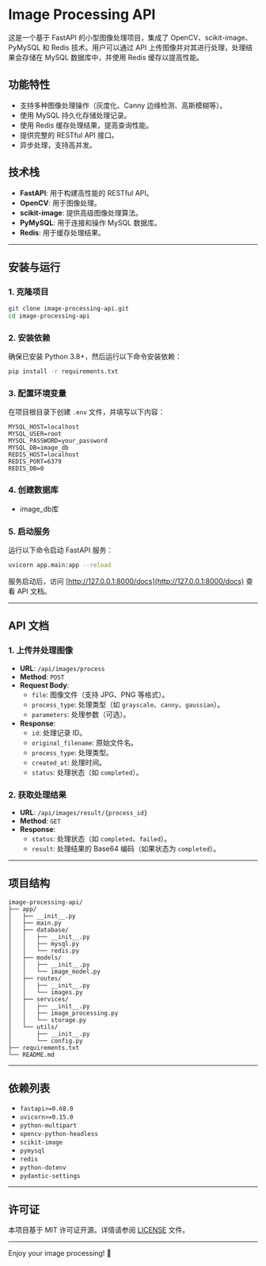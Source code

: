 

# Image Processing API

这是一个基于 FastAPI 的小型图像处理项目，集成了 OpenCV、scikit-image、PyMySQL 和 Redis 技术。用户可以通过 API 上传图像并对其进行处理，处理结果会存储在 MySQL 数据库中，并使用 Redis 缓存以提高性能。

## 功能特性

- 支持多种图像处理操作（灰度化、Canny 边缘检测、高斯模糊等）。
- 使用 MySQL 持久化存储处理记录。
- 使用 Redis 缓存处理结果，提高查询性能。
- 提供完整的 RESTful API 接口。
- 异步处理，支持高并发。

## 技术栈

- **FastAPI**: 用于构建高性能的 RESTful API。
- **OpenCV**: 用于图像处理。
- **scikit-image**: 提供高级图像处理算法。
- **PyMySQL**: 用于连接和操作 MySQL 数据库。
- **Redis**: 用于缓存处理结果。

---

## 安装与运行

### 1. 克隆项目

```bash
git clone image-processing-api.git
cd image-processing-api
```

### 2. 安装依赖

确保已安装 Python 3.8+，然后运行以下命令安装依赖：

```bash
pip install -r requirements.txt
```

### 3. 配置环境变量

在项目根目录下创建 `.env` 文件，并填写以下内容：

```plaintext
MYSQL_HOST=localhost
MYSQL_USER=root
MYSQL_PASSWORD=your_password
MYSQL_DB=image_db
REDIS_HOST=localhost
REDIS_PORT=6379
REDIS_DB=0
```

### 4. 创建数据库

- image_db库


### 5. 启动服务

运行以下命令启动 FastAPI 服务：

```bash
uvicorn app.main:app --reload
```

服务启动后，访问 [http://127.0.0.1:8000/docs](http://127.0.0.1:8000/docs) 查看 API 文档。

---

## API 文档

### 1. 上传并处理图像

- **URL**: `/api/images/process`
- **Method**: `POST`
- **Request Body**:
  - `file`: 图像文件（支持 JPG、PNG 等格式）。
  - `process_type`: 处理类型（如 `grayscale`、`canny`、`gaussian`）。
  - `parameters`: 处理参数（可选）。
- **Response**:
  - `id`: 处理记录 ID。
  - `original_filename`: 原始文件名。
  - `process_type`: 处理类型。
  - `created_at`: 处理时间。
  - `status`: 处理状态（如 `completed`）。


### 2. 获取处理结果

- **URL**: `/api/images/result/{process_id}`
- **Method**: `GET`
- **Response**:
  - `status`: 处理状态（如 `completed`、`failed`）。
  - `result`: 处理结果的 Base64 编码（如果状态为 `completed`）。



---

## 项目结构

```
image-processing-api/
├── app/
│   ├── __init__.py
│   ├── main.py
│   ├── database/
│   │   ├── __init__.py
│   │   ├── mysql.py
│   │   └── redis.py
│   ├── models/
│   │   ├── __init__.py
│   │   └── image_model.py
│   ├── routes/
│   │   ├── __init__.py
│   │   └── images.py
│   ├── services/
│   │   ├── __init__.py
│   │   ├── image_processing.py
│   │   └── storage.py
│   └── utils/
│       ├── __init__.py
│       └── config.py
├── requirements.txt
└── README.md
```

---

## 依赖列表

- `fastapi>=0.68.0`
- `uvicorn>=0.15.0`
- `python-multipart`
- `opencv-python-headless`
- `scikit-image`
- `pymysql`
- `redis`
- `python-dotenv`
- `pydantic-settings`


---

## 许可证

本项目基于 MIT 许可证开源。详情请参阅 [LICENSE](LICENSE) 文件。

---


Enjoy your image processing! 🚀